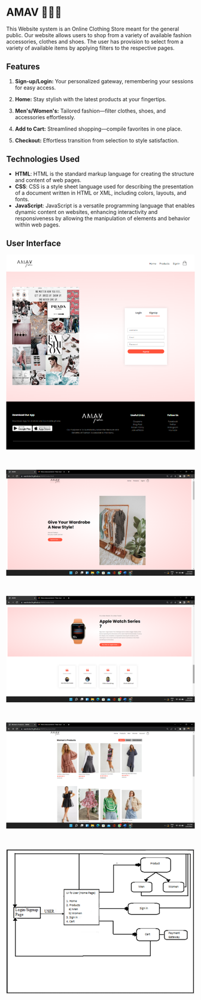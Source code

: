 # AMAV 👗👒👘
This Website system is an Online Clothing Store meant for the general public.
Our website allows users to shop from a variety of available fashion accessories, clothes and shoes.
The user has provision to select from a variety of available items by applying filters to the respective pages.
## Features
1. **Sign-up/Login:** Your personalized gateway, remembering your sessions for easy access.

2. **Home:** Stay stylish with the latest products at your fingertips.

3. **Men's/Women's:** Tailored fashion—filter clothes, shoes, and accessories effortlessly.

4. **Add to Cart:** Streamlined shopping—compile favorites in one place.

5. **Checkout:** Effortless transition from selection to style satisfaction.
  
## Technologies Used
- **HTML**: HTML is the standard markup language for creating the structure and content of web pages.
- **CSS**: CSS is a style sheet language used for describing the presentation of a document written in HTML or XML, including colors, layouts, and fonts.
- **JavaScript**: JavaScript is a versatile programming language that enables dynamic content on websites, enhancing interactivity and responsiveness by allowing the 
  manipulation of elements and behavior within web pages.
  
## User Interface
![](/amav/amav1.png)
<br><br><br><br>
![](/amav/amav3.png)
<br><br><br><br>
![](/amav/amav6.png)
<br><br><br><br>
![](/amav/amav9.png)
<br><br><br><br>
![](/amav/amav11.png)


